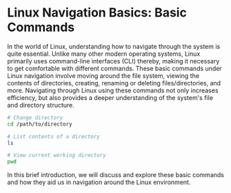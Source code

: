 # Linux Navigation Basics: Basic Commands 

In the world of Linux, understanding how to navigate through the system is quite essential. Unlike many other modern operating systems, Linux primarily uses command-line interfaces (CLI) thereby, making it necessary to get comfortable with different commands. These basic commands under Linux navigation involve moving around the file system, viewing the contents of directories, creating, renaming or deleting files/directories, and more. Navigating through Linux using these commands not only increases efficiency, but also provides a deeper understanding of the system's file and directory structure. 

```bash
# Change directory
cd /path/to/directory  

# List contents of a directory
ls  

# View current working directory
pwd  
```

In this brief introduction, we will discuss and explore these basic commands and how they aid us in navigation around the Linux environment.